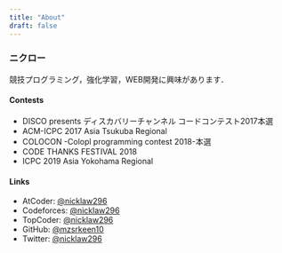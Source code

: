 ```yaml
---
title: "About"
draft: false
---
```


### ニクロー

競技プログラミング，強化学習，WEB開発に興味があります．

#### Contests

- DISCO presents ディスカバリーチャンネル コードコンテスト2017本選
- ACM-ICPC 2017 Asia Tsukuba Regional
- COLOCON -Colopl programming contest 2018-本選
- CODE THANKS FESTIVAL 2018
- ICPC 2019 Asia Yokohama Regional

#### Links

- AtCoder: [@nicklaw296](http://atcoder.jp/user/nicklaw296 "AtCoder")
- Codeforces: [@nicklaw296](http://codeforces.com/profile/nicklaw296 "Codeforces")
- TopCoder: [@nicklaw296](https://www.topcoder.com/members/nicklaw296/ "TopCoder")
- GitHub: [@mzsrkeen10](https://github.com/mzsrkeen10 "GitHub")
- Twitter: [@nicklaw296](https://twitter.com/nicklaw296 "Twitter")
